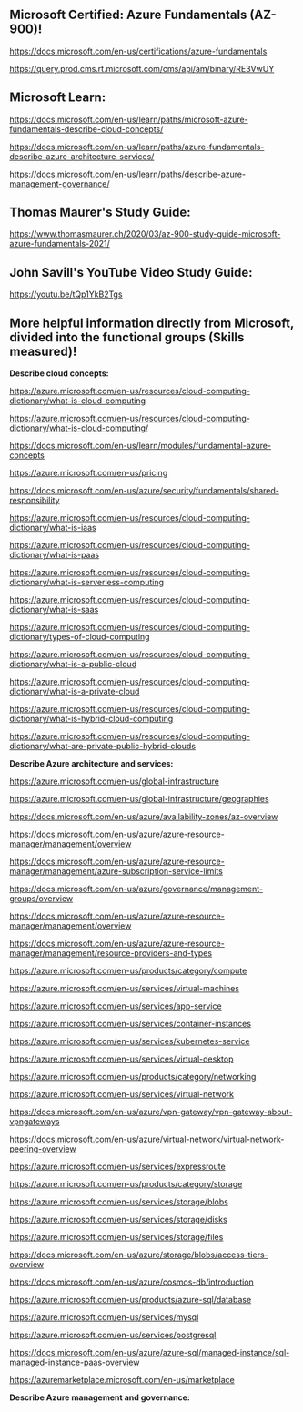 Microsoft Certified: Azure Fundamentals (AZ-900)!
------------------

https://docs.microsoft.com/en-us/certifications/azure-fundamentals

https://query.prod.cms.rt.microsoft.com/cms/api/am/binary/RE3VwUY

Microsoft Learn:
----------------

https://docs.microsoft.com/en-us/learn/paths/microsoft-azure-fundamentals-describe-cloud-concepts/

https://docs.microsoft.com/en-us/learn/paths/azure-fundamentals-describe-azure-architecture-services/

https://docs.microsoft.com/en-us/learn/paths/describe-azure-management-governance/

Thomas Maurer's Study Guide:  
-------------------

https://www.thomasmaurer.ch/2020/03/az-900-study-guide-microsoft-azure-fundamentals-2021/

John Savill's YouTube Video Study Guide:  
-------------------

https://youtu.be/tQp1YkB2Tgs

More helpful information directly from Microsoft, divided into the functional groups (Skills measured)!
-------------------

**Describe cloud concepts:**

https://azure.microsoft.com/en-us/resources/cloud-computing-dictionary/what-is-cloud-computing

https://azure.microsoft.com/en-us/resources/cloud-computing-dictionary/what-is-cloud-computing/

https://docs.microsoft.com/en-us/learn/modules/fundamental-azure-concepts

https://azure.microsoft.com/en-us/pricing

https://docs.microsoft.com/en-us/azure/security/fundamentals/shared-responsibility

https://azure.microsoft.com/en-us/resources/cloud-computing-dictionary/what-is-iaas

https://azure.microsoft.com/en-us/resources/cloud-computing-dictionary/what-is-paas

https://azure.microsoft.com/en-us/resources/cloud-computing-dictionary/what-is-serverless-computing

https://azure.microsoft.com/en-us/resources/cloud-computing-dictionary/what-is-saas

https://azure.microsoft.com/en-us/resources/cloud-computing-dictionary/types-of-cloud-computing

https://azure.microsoft.com/en-us/resources/cloud-computing-dictionary/what-is-a-public-cloud

https://azure.microsoft.com/en-us/resources/cloud-computing-dictionary/what-is-a-private-cloud

https://azure.microsoft.com/en-us/resources/cloud-computing-dictionary/what-is-hybrid-cloud-computing

https://azure.microsoft.com/en-us/resources/cloud-computing-dictionary/what-are-private-public-hybrid-clouds

**Describe Azure architecture and services:**

https://azure.microsoft.com/en-us/global-infrastructure

https://azure.microsoft.com/en-us/global-infrastructure/geographies

https://docs.microsoft.com/en-us/azure/availability-zones/az-overview

https://docs.microsoft.com/en-us/azure/azure-resource-manager/management/overview

https://docs.microsoft.com/en-us/azure/azure-resource-manager/management/azure-subscription-service-limits

https://docs.microsoft.com/en-us/azure/governance/management-groups/overview

https://docs.microsoft.com/en-us/azure/azure-resource-manager/management/overview

https://docs.microsoft.com/en-us/azure/azure-resource-manager/management/resource-providers-and-types

https://azure.microsoft.com/en-us/products/category/compute

https://azure.microsoft.com/en-us/services/virtual-machines

https://azure.microsoft.com/en-us/services/app-service

https://azure.microsoft.com/en-us/services/container-instances

https://azure.microsoft.com/en-us/services/kubernetes-service

https://azure.microsoft.com/en-us/services/virtual-desktop

https://azure.microsoft.com/en-us/products/category/networking

https://azure.microsoft.com/en-us/services/virtual-network

https://docs.microsoft.com/en-us/azure/vpn-gateway/vpn-gateway-about-vpngateways

https://docs.microsoft.com/en-us/azure/virtual-network/virtual-network-peering-overview

https://azure.microsoft.com/en-us/services/expressroute

https://azure.microsoft.com/en-us/products/category/storage

https://azure.microsoft.com/en-us/services/storage/blobs

https://azure.microsoft.com/en-us/services/storage/disks

https://azure.microsoft.com/en-us/services/storage/files

https://docs.microsoft.com/en-us/azure/storage/blobs/access-tiers-overview

https://docs.microsoft.com/en-us/azure/cosmos-db/introduction

https://azure.microsoft.com/en-us/products/azure-sql/database

https://azure.microsoft.com/en-us/services/mysql

https://azure.microsoft.com/en-us/services/postgresql

https://docs.microsoft.com/en-us/azure/azure-sql/managed-instance/sql-managed-instance-paas-overview

https://azuremarketplace.microsoft.com/en-us/marketplace

**Describe Azure management and governance:**
